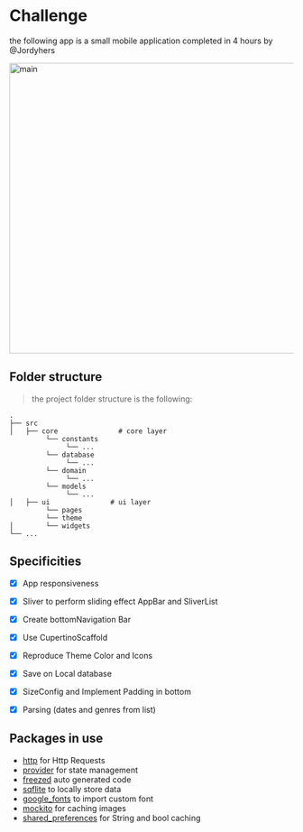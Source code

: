 # Challenge

the following app is a small mobile application completed in 4 hours by @Jordyhers

<img width="515" alt="main" src="https://user-images.githubusercontent.com/49708438/174753832-ffdeb48a-e7db-4aef-a67f-7588905683a3.gif"> 

## Folder structure

> the project folder structure is the following:

    .
    ├── src                    
    │   ├── core               # core layer
             └── constants
                  └── ...
             └── database
                  └── ...
             └── domain
                  └── ...
             └── models
                  └── ...
    │   ├── ui               # ui layer
             └── pages
             └── theme
    │        └── widgets
    └── ...

## Specificities

- [x] App responsiveness

- [x] Sliver to perform sliding effect AppBar and SliverList

- [x] Create bottomNavigation Bar 

- [x] Use CupertinoScaffold 

- [x] Reproduce Theme Color and Icons

- [x] Save on Local database 

- [x] SizeConfig and Implement Padding in bottom

- [x] Parsing (dates and genres from list)

## Packages in use

- [http](https://pub.dev/packages/http) for Http Requests
- [provider](https://pub.dev/packages/provider) for state management
- [freezed](https://pub.dev/packages/freezed) auto generated code
- [sqflite](https://pub.dev/packages/sqflite) to locally store data
- [google_fonts](https://pub.dev/packages/google_font) to import custom font
- [mockito](https://pub.dev/packages/mockito) for caching images
- [shared_preferences](https://pub.dev/packages/shared_preferences) for String and bool caching



